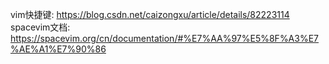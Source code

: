 vim快捷键: https://blog.csdn.net/caizongxu/article/details/82223114
spacevim文档: https://spacevim.org/cn/documentation/#%E7%AA%97%E5%8F%A3%E7%AE%A1%E7%90%86
